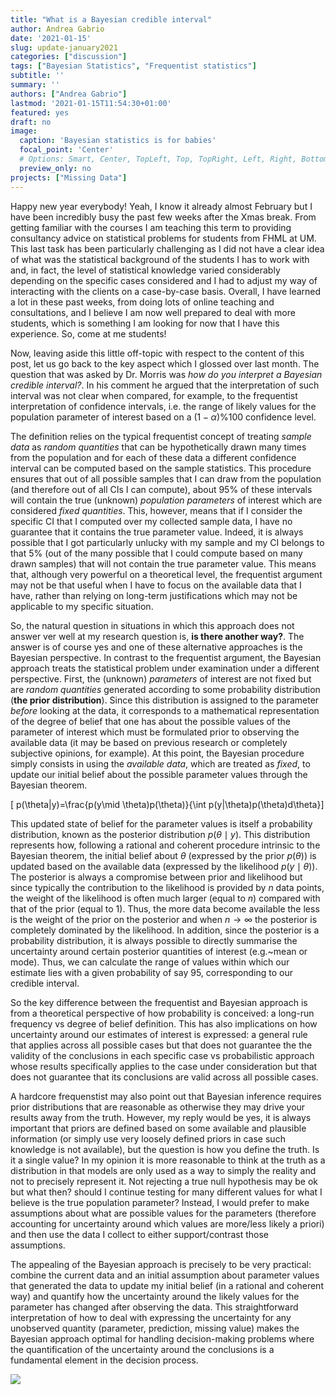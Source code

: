 ```yaml
---
title: "What is a Bayesian credible interval"
author: Andrea Gabrio
date: '2021-01-15'
slug: update-january2021
categories: ["discussion"]
tags: ["Bayesian Statistics", "Frequentist statistics"]
subtitle: ''
summary: ''
authors: ["Andrea Gabrio"]
lastmod: '2021-01-15T11:54:30+01:00'
featured: yes
draft: no
image:
  caption: 'Bayesian statistics is for babies'
  focal_point: 'Center'
  # Options: Smart, Center, TopLeft, Top, TopRight, Left, Right, BottomLeft, Bottom, BottomRight
  preview_only: no
projects: ["Missing Data"]
---
```


Happy new year everybody! Yeah, I know it already almost February but I have been incredibly busy the past few weeks after the Xmas break. From getting familiar with the courses I am teaching this term to providing consultancy advice on statistical problems for students from FHML at UM. This last task has been particularly challenging as I did not have a clear idea of what was the statistical background of the students I has to work with and, in fact, the level of statistical knowledge varied considerably depending on the specific cases considered and I had to adjust my way of interacting with the clients on a case-by-case basis. Overall, I have learned a lot in these past weeks, from doing lots of online teaching and consultations, and I believe I am now well prepared to deal with more students, which is something I am looking for now that I have this experience. So, come at me students!

Now, leaving aside this little off-topic with respect to the content of this post, let us go back to the key aspect which I glossed over last month. The question that was asked by Dr. Morris was *how do you interpret a Bayesian credible interval?*. In his comment he argued that the interpretation of such interval was not clear when compared, for example, to the frequentist interpretation of confidence intervals, i.e. the range of likely values for the population parameter of interest based on a $(1-\alpha)\%100$ confidence level. 

The definition relies on the typical frequentist concept of treating *sample data* as *random quantities* that can be hypothetically drawn many times from the population and for each of these data a different confidence interval can be computed based on the sample statistics. This procedure ensures that out of all possible samples that I can draw from the population (and therefore out of all CIs I can compute), about 95\% of these intervals will contain the true (unknown) *population parameters* of interest which are considered *fixed quantities*. This, however, means that if I consider the specific CI that I computed over my collected sample data, I have no guarantee that it contains the true parameter value. Indeed, it is always possible that I got particularly unlucky with my sample and my CI belongs to that 5\% (out of the many possible that I could compute based on many drawn samples) that will not contain the true parameter value. This means that, although very powerful on a theoretical level, the frequentist argument may not be that useful when I have to focus on the available data that I have, rather than relying on long-term justifications which may not be applicable to my specific situation.

So, the natural question in situations in which this approach does not answer ver well at my research question is, **is there another way?**. The answer is of course yes and one of these alternative approaches is the Bayesian perspective. In contrast to the frequentist argument, the Bayesian approach treats the statistical problem under examination under a different perspective. First, the (unknown) *parameters* of interest are not fixed but are *random quantities* generated according to some probability distribution (**the prior distribution**). Since this distribution is assigned to the parameter *before* looking at the data, it corresponds to a mathematical representation of the degree of belief that one has about the possible values of the parameter of interest which must be formulated prior to observing the available data (it may be based on previous research or completely subjective opinions, for example). At this point, the Bayesian procedure simply consists in using the *available data*, which are treated as *fixed*, to update our initial belief about the possible parameter values through the Bayesian theorem.

\[ p(\theta|y)=\frac{p(y\mid \theta)p(\theta)}{\int p(y|\theta)p(\theta)d\theta}\]

This updated state of belief for the parameter values is itself a probability distribution, known as the posterior distribution $p(\theta \mid y)$. This distribution represents how, following a rational and coherent procedure intrinsic to the Bayesian theorem, the initial belief about $\theta$ (expressed by the prior $p(\theta)$) is updated based on the available data (expressed by the likelihood $p(y\mid \theta)$). The posterior is always a compromise between prior and likelihood but since typically the contribution to the likelihood is provided by $n$ data points, the weight of the likelihood is often much larger (equal to $n$) compared with that of the prior (equal to $1$). Thus, the more data become available the less is the weight of the prior on the posterior and when $n \rightarrow \infty$ the posterior is completely dominated by the likelihood. In addition, since the posterior is a probability distribution, it is always possible to directly summarise the uncertainty around certain posterior quantities of interest (e.g.~mean or mode). Thus, we can calculate the range of values within which our estimate lies with a given probability of say $95%$, corresponding to our credible interval.

So the key difference between the frequentist and Bayesian approach is from a theoretical perspective of how probability is conceived: a long-run frequency vs degree of belief definition. This has also implications on how uncertainty around our estimates of interest is expressed: a general rule that applies across all possible cases but that does not guarantee the the validity of the conclusions in each specific case vs probabilistic approach whose results specifically applies to the case under consideration but that does not guarantee that its conclusions are valid across all possible cases.

A hardcore frequenstist may also point out that Bayesian inference requires prior distributions that are reasonable as otherwise they may drive your results away from the truth. However, my reply would be yes, it is always important that priors are defined based on some available and plausible information (or simply use very loosely defined priors in case such knowledge is not available), but the question is how you define the truth. Is it a single value? In my opinion it is more reasonable to think at the truth as a distribution in that models are only used as a way to simply the reality and not to precisely represent it. Not rejecting a true null hypothesis may be ok but what then? should I continue testing for many different values for what I believe is the true population parameter? Instead, I would prefer to make assumptions about what are possible values for the parameters (therefore accounting for uncertainty around which values are more/less likely a priori) and then use the data I collect to either support/contrast those assumptions. 

The appealing of the Bayesian approach is precisely to be very practical: combine the current data and an initial assumption about parameter values that generated the data to update my initial belief (in a rational and coherent way) and quantify how the uncertainty around the likely values for the parameter has changed after observing the data. This straightforward interpretation of how to deal with expressing the uncertainty for any unobserved quantity (parameter, prediction, missing value) makes the Bayesian approach optimal for handling decision-making problems where the quantification of the uncertainty around the conclusions is a fundamental element in the decision process.

![](https://media.giphy.com/media/Y3f0NgsEYR67OqRPdn/giphy.gif)







